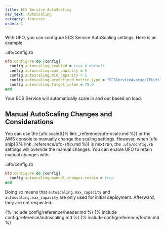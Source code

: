 ```yaml
---
title: ECS Service AutoScaling
nav_text: AutoScaling
category: features
order: 1
---
```


With UFO, you can configure ECS Service AutoScaling settings. Here is an example.

.ufo/config.rb

```ruby
Ufo.configure do |config|
  config.autoscaling.enabled = true # default
  config.autoscaling.max_capacity = 5
  config.autoscaling.min_capacity = 1
  config.autoscaling.predefined_metric_type = "ECSServiceAverageCPUUtilization"
  config.autoscaling.target_value = 75.0
end
```

Your ECS Service will automatically scale in and out based on load.

## Manual AutoScaling Changes and Considerations

You can use the [ufo scale]({% link _reference/ufo-scale.md %}) or the AWS console to manually change the scaling settings. However, when [ufo ship]({% link _reference/ufo-ship.md %}) is next ran, the `.ufo/config.rb` settings will override the manual changes. You can enable UFO to retain manual changes with:

.ufo/config.rb

```ruby
Ufo.configure do |config|
  config.autoscaling.manual_changes.retain = true
end
```

Doing so means that `autoscaling.max_capacity` and `autoscaling.max_capacity` are only used for initial deployment. Afterward, they are not respected.

{% include config/reference/header.md %}
{% include config/reference/autoscaling.md %}
{% include config/reference/footer.md %}
